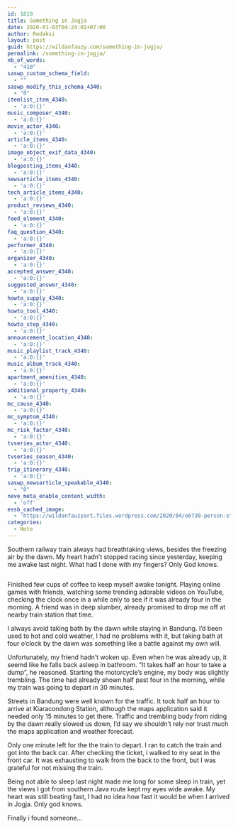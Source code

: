 ```yaml
---
id: 1819
title: Something in Jogja
date: 2020-01-03T04:24:01+07:00
author: Redaksi
layout: post
guid: https://wildanfauzy.com/something-in-jogja/
permalink: /something-in-jogja/
nb_of_words:
  - "410"
saswp_custom_schema_field:
  - ""
saswp_modify_this_schema_4340:
  - "0"
itemlist_item_4340:
  - 'a:0:{}'
music_composer_4340:
  - 'a:0:{}'
movie_actor_4340:
  - 'a:0:{}'
article_items_4340:
  - 'a:0:{}'
image_object_exif_data_4340:
  - 'a:0:{}'
blogposting_items_4340:
  - 'a:0:{}'
newsarticle_items_4340:
  - 'a:0:{}'
tech_article_items_4340:
  - 'a:0:{}'
product_reviews_4340:
  - 'a:0:{}'
feed_element_4340:
  - 'a:0:{}'
faq_question_4340:
  - 'a:0:{}'
performer_4340:
  - 'a:0:{}'
organizer_4340:
  - 'a:0:{}'
accepted_answer_4340:
  - 'a:0:{}'
suggested_answer_4340:
  - 'a:0:{}'
howto_supply_4340:
  - 'a:0:{}'
howto_tool_4340:
  - 'a:0:{}'
howto_step_4340:
  - 'a:0:{}'
announcement_location_4340:
  - 'a:0:{}'
music_playlist_track_4340:
  - 'a:0:{}'
music_album_track_4340:
  - 'a:0:{}'
apartment_amenities_4340:
  - 'a:0:{}'
additional_property_4340:
  - 'a:0:{}'
mc_cause_4340:
  - 'a:0:{}'
mc_symptom_4340:
  - 'a:0:{}'
mc_risk_factor_4340:
  - 'a:0:{}'
tvseries_actor_4340:
  - 'a:0:{}'
tvseries_season_4340:
  - 'a:0:{}'
trip_itinerary_4340:
  - 'a:0:{}'
saswp_newsarticle_speakable_4340:
  - "0"
neve_meta_enable_content_width:
  - 'off'
essb_cached_image:
  - 'https://wildanfauzyart.files.wordpress.com/2020/04/e6730-person-standing-by-an-old-train-in-a-train-stop-close-to-a-319331868450527-1.jpg?resize=640%2C300&#038;ssl=1'
categories:
  - Note
---
```

Southern railway train always had breathtaking views, besides the freezing air by the dawn. My heart hadn’t stopped racing since yesterday, keeping me awake last night. What had I done with my fingers? Only God knows.<figure class="wp-block-image size-large">

<img src="https://wildanfauzyart.files.wordpress.com/2020/04/e6730-person-standing-by-an-old-train-in-a-train-stop-close-to-a-319331868450527-1.jpg?w=768" alt="" data-recalc-dims="1" /> </figure> 

Finished few cups of coffee to keep myself awake tonight. Playing online games with friends, watching some trending adorable videos on YouTube, checking the clock once in a while only to see if it was already four in the morning. A friend was in deep slumber, already promised to drop me off at nearby train station that time.

I always avoid taking bath by the dawn while staying in Bandung. I’d been used to hot and cold weather, I had no problems with it, but taking bath at four o’clock by the dawn was something like a battle against my own will.

Unfortunately, my friend hadn’t woken up. Even when he was already up, it seemd like he falls back asleep in bathroom. “It takes half an hour to take a dump”, he reasoned. Starting the motorcycle’s engine, my body was slightly trembling. The time had already shown half past four in the morning, while my train was going to depart in 30 minutes.

Streets in Bandung were well known for the traffic. It took half an hour to arrive at Kiaracondong Station, although the maps application said it needed only 15 minutes to get there. Traffic and trembling body from riding by the dawn really slowed us down, I’d say we shouldn’t rely nor trust much the maps application and weather forecast.

Only one minute left for the the train to depart. I ran to catch the train and got into the back car. After checking the ticket, i walked to my seat in the front car. It was exhausting to walk from the back to the front, but I was grateful for not missing the train.

Being not able to sleep last night made me long for some sleep in train, yet the views I got from southern Java route kept my eyes wide awake. My heart was still beating fast, I had no idea how fast it would be when I arrived in Jogja. Only god knows.

Finally i found someone&#8230;